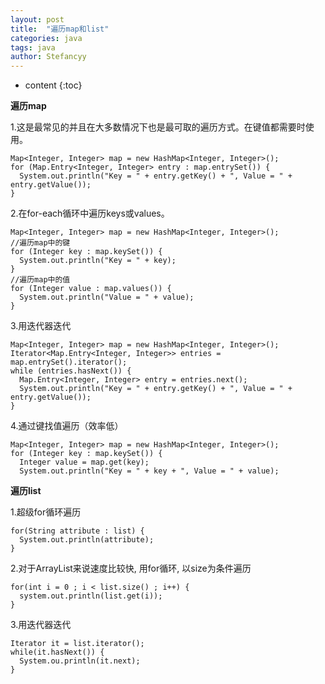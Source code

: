 ```yaml
---
layout: post
title:  "遍历map和list"
categories: java
tags: java
author: Stefancyy
---
```


* content
{:toc}

**遍历map**

1.这是最常见的并且在大多数情况下也是最可取的遍历方式。在键值都需要时使用。

```
Map<Integer, Integer> map = new HashMap<Integer, Integer>(); 
for (Map.Entry<Integer, Integer> entry : map.entrySet()) { 
  System.out.println("Key = " + entry.getKey() + ", Value = " + entry.getValue()); 
}
```





2.在for-each循环中遍历keys或values。

```
Map<Integer, Integer> map = new HashMap<Integer, Integer>(); 
//遍历map中的键 
for (Integer key : map.keySet()) { 
  System.out.println("Key = " + key); 
} 
//遍历map中的值 
for (Integer value : map.values()) { 
  System.out.println("Value = " + value); 
}
```
3.用迭代器迭代
```
Map<Integer, Integer> map = new HashMap<Integer, Integer>(); 
Iterator<Map.Entry<Integer, Integer>> entries = map.entrySet().iterator(); 
while (entries.hasNext()) { 
  Map.Entry<Integer, Integer> entry = entries.next(); 
  System.out.println("Key = " + entry.getKey() + ", Value = " + entry.getValue()); 
}
```
4.通过键找值遍历（效率低）

```
Map<Integer, Integer> map = new HashMap<Integer, Integer>(); 
for (Integer key : map.keySet()) { 
  Integer value = map.get(key); 
  System.out.println("Key = " + key + ", Value = " + value);
```

**遍历list**

1.超级for循环遍历

```
for(String attribute : list) {
  System.out.println(attribute);
}
```
2.对于ArrayList来说速度比较快, 用for循环, 以size为条件遍历

```
for(int i = 0 ; i < list.size() ; i++) {
  system.out.println(list.get(i));
}
```
3.用迭代器迭代

```
Iterator it = list.iterator();
while(it.hasNext()) {
  System.ou.println(it.next);
}
```
